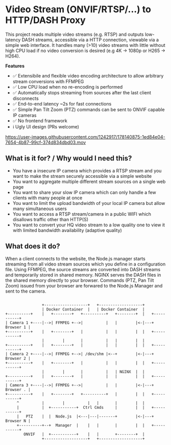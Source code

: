 # Video Stream (ONVIF/RTSP/...) to HTTP/DASH Proxy
This project reads multiple video streams (e.g. RTSP) and outputs low-latency DASH streams, accessible via a HTTP connection, viewable via a simple web interface.
It handles many (>10) video streams with little without high CPU load if no video conversion is desired (e.g 4K -> 1080p or H265 -> H264).

**Features**
- ✅ Extensibile and flexible video encoding architecture to allow arbitrary stream conversions with FFMPEG
- ✅ Low CPU load when no re-encoding is performed
- ✅ Automatically stops streaming from sources after the last client disconnects
- ✅ End-to-end latency ~2s for fast connections
- ✅ Simple Pan Tilt Zoom (PTZ) commands can be sent to ONVIF capable IP cameras
- ✅ No frontend framework
- ℹ️ Ugly UI design (PRs welcome)

https://user-images.githubusercontent.com/1242917/178140875-1ed84e04-7654-4b87-99cf-374d834dbd03.mov

## What is it for? / Why would I need this?
- You have a insecure IP camera which provides a RTSP stream and you want to make the stream securely accessible via a simple website
- You want to aggregate multiple different stream sources on a single web page
- You want to share your slow IP camera which can only handle a few clients with many people at once
- You want to limit the upload bandwidth of your local IP camera but allow many simultaneous users
- You want to access a RTSP stream/camera in a public WIFI which disallows traffic other than HTTP(S) 
- You want to convert your HQ video stream to a low quality one to view it with limited bandwidth availability (adaptive quality)


## What does it do?
When a client connects to the website, the Node.js manager starts streaming from all video stream sources which you define in a configuration file.
Using FFMPEG, the source streams are converted into DASH streams and temporarily stored in shared memory.
NGINX serves the DASH files in the shared memory directly to your browser.
Commands (PTZ, Pan Tilt Zoom) issued from your browser are forwared to the Node.js Manager and sent to the camera.

```text

                +-------------------+   +-------------------+
                | Docker Container  |   | Docker Container  |
+----------+    |   +--------+   +----------+   +--------+  |   +-----------+
| Camera 1 +----|-->| FFMPEG +-->|          |   |        |<-|---+ Browser 1 |
+----------+    |   +--------+   |          |   |        |  |   +-----------+
                |        |       |          |   |        |  |
+----------+    |   +--------+   |          |   |        |  |   +-----------+
| Camera 2 +----|-->| FFMPEG +-->| /dev/shm |<--+        |<-|---+ Browser 2 |
+----------+    |   +--------+   |          |   |        |  |   +-----------+
                |        |       |          |   | NGINX  |  |
+----------+    |   +--------+   |          |   |        |  |   +-----------+
| Camera 3 +----|-->| FFMPEG +-->|          |   |        |<-|---+ Browser . |
+----------+    |   +--------+   +----------+   |        |  |   +-----------+
     ^          |        |          |   |       |        |  |
     |          |  +-----------+  Ctrl Cmds     |        |  |   +-----------+
     |   PTZ    |  |  Node.js  |<---|---|-------+        |<-|---+ Browser N |
     +----------+--+  Manager  |    |   |       |        |  |   +-----------+
        ONVIF   |  +-----------+    |   |       +--------+  |
                +-------------------+   +-------------------+

```

